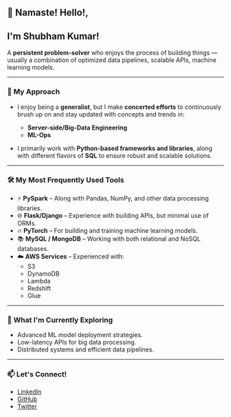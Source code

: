 ## 👋 Namaste! Hello!, 
## I'm Shubham Kumar!

A **persistent problem-solver** who enjoys the process of building things — usually a combination of optimized data pipelines, scalable APIs, machine learning models.

---

### 🎯 **My Approach**
- I enjoy being a **generalist**, but I make **concerted efforts** to continuously brush up on and stay updated with concepts and trends in:
   - **Server-side/Big-Data Engineering**  
   - **ML-Ops**  

- I primarily work with **Python-based frameworks and libraries**, along with different flavors of **SQL** to ensure robust and scalable solutions.

---

### 🛠️ **My Most Frequently Used Tools**
- ⚡ **PySpark** – Along with Pandas, NumPy, and other data processing libraries.  
- 🌐 **Flask/Django** – Experience with building APIs, but minimal use of ORMs.  
- 🔥 **PyTorch** – For building and training machine learning models.  
- 📚 **MySQL / MongoDB** – Working with both relational and NoSQL databases.  
- ☁️ **AWS Services** – Experienced with:  
    - S3  
    - DynamoDB  
    - Lambda  
    - Redshift  
    - Glue  

---

### 🚀 **What I'm Currently Exploring**
- Advanced ML model deployment strategies.
- Low-latency APIs for big data processing.
- Distributed systems and efficient data pipelines.

---

### 📫 **Let's Connect!**
- [LinkedIn](https://www.linkedin.com/in/your-profile)  
- [GitHub](https://github.com/shubham-kumar)  
- [Twitter](https://twitter.com/yourhandle)

